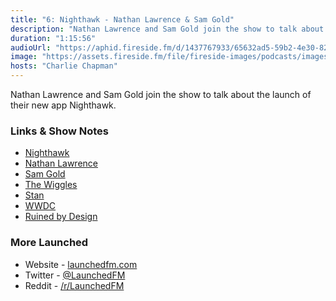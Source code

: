 ```yaml
---
title: "6: Nighthawk - Nathan Lawrence & Sam Gold"
description: "Nathan Lawrence and Sam Gold join the show to talk about the launch of their new app Nighthawk."
duration: "1:15:56"
audioUrl: "https://aphid.fireside.fm/d/1437767933/65632ad5-59b2-4e30-82d1-13845dce07dd/28541bf3-048b-492b-9c7a-1b306b47ebf8.mp3"
image: "https://assets.fireside.fm/file/fireside-images/podcasts/images/6/65632ad5-59b2-4e30-82d1-13845dce07dd/episodes/2/28541bf3-048b-492b-9c7a-1b306b47ebf8/cover.jpg?v=1"
hosts: "Charlie Chapman"
---
```


<p>Nathan Lawrence and Sam Gold join the show to talk about the launch of their new app Nighthawk.</p>

<h3>Links &amp; Show Notes</h3>

<ul>
<li><a href="https://www.tweetnighthawk.com" rel="nofollow">Nighthawk</a></li>
<li><a href="https://twitter.com/NathanBLawrence" rel="nofollow">Nathan Lawrence</a></li>
<li><a href="https://twitter.com/samhenrigold" rel="nofollow">Sam Gold</a></li>
<li><a href="https://en.wikipedia.org/wiki/The_Wiggles" rel="nofollow">The Wiggles</a></li>
<li><a href="https://en.wiktionary.org/wiki/stan" rel="nofollow">Stan</a></li>
<li><a href="https://en.wikipedia.org/wiki/Apple_Worldwide_Developers_Conference" rel="nofollow">WWDC</a></li>
<li><a href="https://www.ruinedby.design" rel="nofollow">Ruined by Design</a></li>
</ul>

<h3>More Launched</h3>

<ul>
<li>Website - <a href="https://launchedfm.com" rel="nofollow">launchedfm.com</a></li>
<li>Twitter - <a href="https://twitter.com/launchedfm" rel="nofollow">@LaunchedFM</a></li>
<li>Reddit - <a href="https://www.reddit.com/r/LaunchedFM/" rel="nofollow">/r/LaunchedFM</a></li>
</ul>
